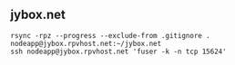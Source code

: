 ## jybox.net

    rsync -rpz --progress --exclude-from .gitignore . nodeapp@jybox.rpvhost.net:~/jybox.net
    ssh nodeapp@jybox.rpvhost.net 'fuser -k -n tcp 15624'
